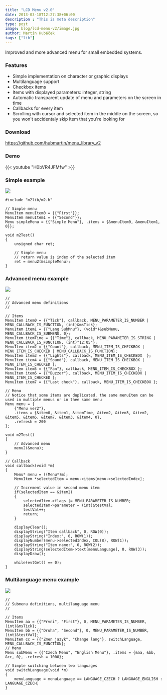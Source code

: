 ```yaml
---
title: "LCD Menu v2.0"
date: 2013-03-18T12:27:38+06:00
description : "This is meta description"
type: post
image: blog/lcd-menu-v2/image.jpg
author: Martin Hubáček
tags: ["lib"]
---
```



Improved and more advanced menu for small embedded systems.

<!--more-->

### Features

* Simple implementation on character or graphic displays
* Multilanguage support
* Checkbox items
* Items with displayed parameters: integer, string
* Automatic transparent update of menu and parameters on the screen in time
* Callbacks for every item
* Scrolling with cursor and selected item in the middle on the screen, so you won't accidentaly skip item that you're looking for

### Download

https://github.com/hubmartin/menu_library_v2

### Demo

{{< youtube "H0bVR4JFMfw" >}}

### Simple example

![](simple_menu_320.png)

```
#include "m2lib/m2.h"

// Simple menu
MenuItem menuItem0 = {{"First"}};
MenuItem menuItem1 = {{"Second"}};
Menu simpleMenu = {{"Simple Menu"}, .items = {&menuItem0, &menuItem1, 0}};

void m2Test()
{
    unsigned char ret;

    // Simple menu
    // return value is index of the selected item
    ret = menu2(&simpleMenu);
}
```


### Advanced menu example

![](advanced_menu_320.png)

```
//
// Advanced menu definitions
//

// Items
MenuItem item0 = {{"Tick"}, callback, MENU_PARAMETER_IS_NUMBER | MENU_CALLBACK_IS_FUNCTION, (int)&msTick};
MenuItem item1 = {{"Lang SubMnu"}, (void*)&subMenu,  MENU_CALLBACK_IS_SUBMENU, 0};
MenuItem itemTime = {{"Time"}, callback, MENU_PARAMETER_IS_STRING | MENU_CALLBACK_IS_FUNCTION, (int)"12:05"};
MenuItem item2 = {{"Count"}, callback, MENU_ITEM_IS_CHECKBOX | MENU_ITEM_IS_CHECKED | MENU_CALLBACK_IS_FUNCTION};
MenuItem item3 = {{"Lights"}, callback, MENU_ITEM_IS_CHECKBOX  };
MenuItem item4 = {{"Sound"}, callback, MENU_ITEM_IS_CHECKBOX | MENU_ITEM_IS_CHECKED };
MenuItem item5 = {{"Fan"}, callback, MENU_ITEM_IS_CHECKBOX };
MenuItem item6 = {{"Buzzer"}, callback, MENU_ITEM_IS_CHECKBOX | MENU_ITEM_IS_CHECKED };
MenuItem item7 = {{"Last check"}, callback, MENU_ITEM_IS_CHECKBOX };

// Menu
// Notice that some items are duplicated, the same menuItem can be used in multiple menus or in thee same menu
Menu menu = {
    {"Menu ver2"},
    .items = {&item0, &item1, &itemTime, &item2, &item3, &item2, &item5, &item6, &item7, &item3, &item4, 0},
    .refresh = 200
};

void m2Test()
{
    // Advanced menu
    menu2(&menu);
}

// Callback
void callback(void *m)
{
    Menu* menu = ((Menu*)m);
    MenuItem *selectedItem = menu->items[menu->selectedIndex];

    // Increment value in second menu item
    if(selectedItem == &item2)
    {
        selectedItem->flags |= MENU_PARAMETER_IS_NUMBER;
        selectedItem->parameter = (int)&testVal;
        testVal++;
        return;
    }

    displayClear();
    displayString("Item callback", 0, ROW(0));
    displayString("Index:", 0, ROW(1));
    displayNumber(menu->selectedIndex, COL(8), ROW(1));
    displayString("Item name:", 0, ROW(2));
    displayString(selectedItem->text[menuLanguage], 0, ROW(3));
    displayDraw();

    while(evtGet() == 0);
}
```

### Multilanguage menu example

![](english_menu_320.png)

```
//
// Submenu definitions, multilanguage menu
//

// Items
MenuItem aa = {{"Prvni", "First"}, 0, MENU_PARAMETER_IS_NUMBER, (int)&msTick};
MenuItem bb = {{"Druha", "Second"}, 0, MENU_PARAMETER_IS_NUMBER, (int)&testVal};
MenuItem cc = {{"Zmen jazyk", "Change lang"}, switchLanguage, MENU_CALLBACK_IS_FUNCTION};
// Menu
Menu subMenu = {{"Czech Menu", "English Menu"}, .items = {&aa, &bb, &cc, 0}, .refresh = 1000};

// Simple switching between two languages
void switchLanguage(void *m)
{
    menuLanguage = menuLanguage == LANGUAGE_CZECH ? LANGUAGE_ENGLISH : LANGUAGE_CZECH;
}
```